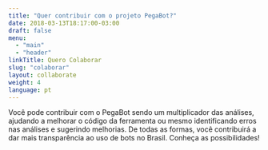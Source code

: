 ```yaml
---
title: "Quer contribuir com o projeto PegaBot?"
date: 2018-03-13T18:17:00-03:00
draft: false
menu:
  - "main"
  - "header"
linkTitle: Quero Colaborar
slug: "colaborar"
layout: collaborate
weight: 4
language: pt
---
```

Você pode contribuir com o PegaBot sendo um multiplicador das análises, ajudando a melhorar o código da ferramenta ou mesmo identificando erros nas análises e sugerindo melhorias. De todas as formas, você contribuirá a dar mais transparência ao uso de bots no Brasil. Conheça as possibilidades!
